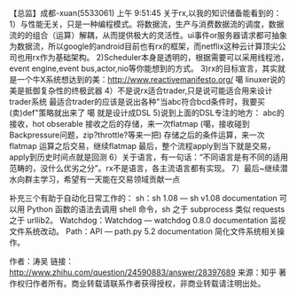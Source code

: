 【总监】成都-xuan(5533061) 上午 9:51:45
关于rx,以我的知识储备能看到的：
1）与性能无关，只是一种编程模式。将数据流，生产与消费数据流的调度，数据流的的组合（运算）解耦，从而提供极大的灵活性。ui事件or服务器请求都可抽象为数据流，所以google的android目前也有rx的框架，而netflix这种云计算顶尖公司也用rx作为基础架构。
2)Scheduler本身是透明的，根据需要可以采用线程池，event engine,event bus,actor,nio等你能想到的方式。
3)rx的目标宣言，其实就是一个牛X系统想达到的美：http://www.reactivemanifesto.org/
噶 linuxer说的美是抵御复杂性的终极武器
4）不是说rx适合trader,只是说可能适合用来设计trader系统
最适合trader的应该是说出各种"当abc符合bcd条件时，我要买(卖)def"策略就出来了
噶 就是设计成DSL
5)说到上面的DSL专注的地方：
abc的接收，hot obserable
接收之后的存储，来一次flatmap
(噶，接收碰到Backpressure问题，zip?throttle?等来一把)
存储之后的条件运算，来一次flatmap
运算之后交易，继续flatmap
最后，整个流程apply到当下就是交易，apply到历史时间点就是回测
6）关于语言，<Programming Language Pragmatics>有一句话：“不同语言是有不同的适用范畴的，没什么优劣之分”。rx不是语言，各主流语言都有实现。
7）最后~继续潜水向群主学习，希望有一天能在交易领域贡献一点


补充三个有助于自动化日常工作的：
sh：sh 1.08 — sh v1.08 documentation
可以用 Python 函数的语法去调用 shell 命令，sh 之于 subprocess 类似 requests 之于 urllib2。
Watchdog：Watchdog — watchdog 0.8.0 documentation
监视文件系统改动。
Path：API — path.py 5.2 documentation
简化文件系统相关操作。

作者：涛吴
链接：http://www.zhihu.com/question/24590883/answer/28397689
来源：知乎
著作权归作者所有。商业转载请联系作者获得授权，非商业转载请注明出处。
